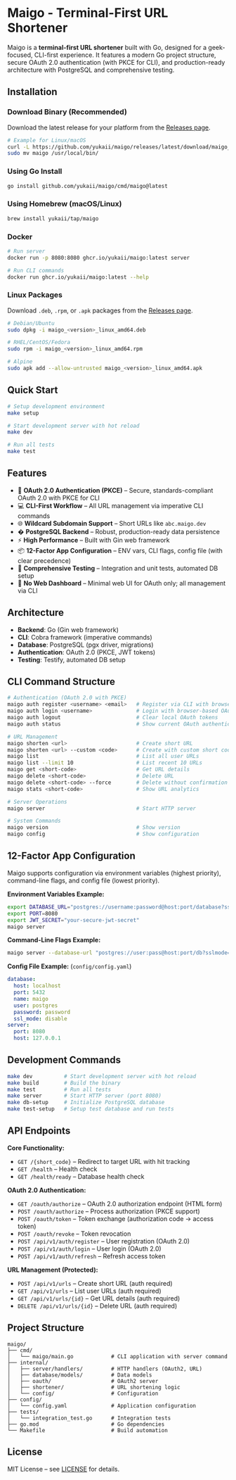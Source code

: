
# Maigo - Terminal-First URL Shortener

Maigo is a **terminal-first URL shortener** built with Go, designed for a geek-focused, CLI-first experience. It features a modern Go project structure, secure OAuth 2.0 authentication (with PKCE for CLI), and production-ready architecture with PostgreSQL and comprehensive testing.

## Installation

### Download Binary (Recommended)

Download the latest release for your platform from the [Releases page](https://github.com/yukaii/maigo/releases).

```bash
# Example for Linux/macOS
curl -L https://github.com/yukaii/maigo/releases/latest/download/maigo_<version>_<os>_<arch>.tar.gz | tar xz
sudo mv maigo /usr/local/bin/
```

### Using Go Install

```bash
go install github.com/yukaii/maigo/cmd/maigo@latest
```

### Using Homebrew (macOS/Linux)

```bash
brew install yukaii/tap/maigo
```

### Docker

```bash
# Run server
docker run -p 8080:8080 ghcr.io/yukaii/maigo:latest server

# Run CLI commands
docker run ghcr.io/yukaii/maigo:latest --help
```

### Linux Packages

Download `.deb`, `.rpm`, or `.apk` packages from the [Releases page](https://github.com/yukaii/maigo/releases).

```bash
# Debian/Ubuntu
sudo dpkg -i maigo_<version>_linux_amd64.deb

# RHEL/CentOS/Fedora
sudo rpm -i maigo_<version>_linux_amd64.rpm

# Alpine
sudo apk add --allow-untrusted maigo_<version>_linux_amd64.apk
```

## Quick Start

```bash
# Setup development environment
make setup

# Start development server with hot reload
make dev

# Run all tests
make test
```

## Features

- 🔐 **OAuth 2.0 Authentication (PKCE)** – Secure, standards-compliant OAuth 2.0 with PKCE for CLI
- 💻 **CLI-First Workflow** – All URL management via imperative CLI commands
- 🌐 **Wildcard Subdomain Support** – Short URLs like `abc.maigo.dev`
- �️ **PostgreSQL Backend** – Robust, production-ready data persistence
- ⚡ **High Performance** – Built with Gin web framework
- 📦 **12-Factor App Configuration** – ENV vars, CLI flags, config file (with clear precedence)
- 🧪 **Comprehensive Testing** – Integration and unit tests, automated DB setup
- 📝 **No Web Dashboard** – Minimal web UI for OAuth only; all management via CLI

## Architecture

- **Backend**: Go (Gin web framework)
- **CLI**: Cobra framework (imperative commands)
- **Database**: PostgreSQL (pgx driver, migrations)
- **Authentication**: OAuth 2.0 (PKCE, JWT tokens)
- **Testing**: Testify, automated DB setup

## CLI Command Structure

```bash
# Authentication (OAuth 2.0 with PKCE)
maigo auth register <username> <email>   # Register via CLI with browser-based OAuth
maigo auth login <username>              # Login with browser-based OAuth
maigo auth logout                        # Clear local OAuth tokens
maigo auth status                        # Show current OAuth authentication status

# URL Management
maigo shorten <url>                      # Create short URL
maigo shorten <url> --custom <code>      # Create with custom short code
maigo list                               # List all user URLs
maigo list --limit 10                    # List recent 10 URLs
maigo get <short-code>                   # Get URL details
maigo delete <short-code>                # Delete URL
maigo delete <short-code> --force        # Delete without confirmation
maigo stats <short-code>                 # Show URL analytics

# Server Operations
maigo server                             # Start HTTP server

# System Commands
maigo version                            # Show version
maigo config                             # Show configuration
```

## 12-Factor App Configuration

Maigo supports configuration via environment variables (highest priority), command-line flags, and config file (lowest priority).

**Environment Variables Example:**

```bash
export DATABASE_URL="postgres://username:password@host:port/database?sslmode=require"
export PORT=8080
export JWT_SECRET="your-secure-jwt-secret"
maigo server
```

**Command-Line Flags Example:**

```bash
maigo server --database-url "postgres://user:pass@host:port/db?sslmode=require" --host 0.0.0.0
```

**Config File Example:** (`config/config.yaml`)

```yaml
database:
  host: localhost
  port: 5432
  name: maigo
  user: postgres
  password: password
  ssl_mode: disable
server:
  port: 8080
  host: 127.0.0.1
```

## Development Commands

```bash
make dev          # Start development server with hot reload
make build        # Build the binary
make test         # Run all tests
make server       # Start HTTP server (port 8080)
make db-setup     # Initialize PostgreSQL database
make test-setup   # Setup test database and run tests
```

## API Endpoints

**Core Functionality:**
- `GET /{short_code}` – Redirect to target URL with hit tracking
- `GET /health` – Health check
- `GET /health/ready` – Database health check

**OAuth 2.0 Authentication:**
- `GET /oauth/authorize` – OAuth 2.0 authorization endpoint (HTML form)
- `POST /oauth/authorize` – Process authorization (PKCE support)
- `POST /oauth/token` – Token exchange (authorization code → access token)
- `POST /oauth/revoke` – Token revocation
- `POST /api/v1/auth/register` – User registration (OAuth 2.0)
- `POST /api/v1/auth/login` – User login (OAuth 2.0)
- `POST /api/v1/auth/refresh` – Refresh access token

**URL Management (Protected):**
- `POST /api/v1/urls` – Create short URL (auth required)
- `GET /api/v1/urls` – List user URLs (auth required)
- `GET /api/v1/urls/{id}` – Get URL details (auth required)
- `DELETE /api/v1/urls/{id}` – Delete URL (auth required)

## Project Structure

```
maigo/
├── cmd/
│   └── maigo/main.go            # CLI application with server command
├── internal/
│   ├── server/handlers/         # HTTP handlers (OAuth2, URL)
│   ├── database/models/         # Data models
│   ├── oauth/                   # OAuth2 server
│   ├── shortener/               # URL shortening logic
│   └── config/                  # Configuration
├── config/
│   └── config.yaml              # Application configuration
├── tests/
│   └── integration_test.go      # Integration tests
├── go.mod                       # Go dependencies
└── Makefile                     # Build automation
```

## License

MIT License – see [LICENSE](LICENSE) for details.

